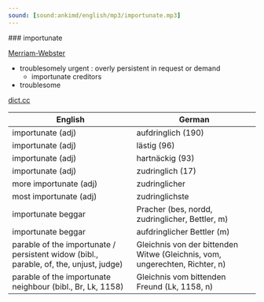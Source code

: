 ```yaml
---
sound: [sound:ankimd/english/mp3/importunate.mp3]
---
```


\### importunate

[Merriam-Webster](https://www.merriam-webster.com/dictionary/importunate)

- troublesomely urgent : overly persistent in request or demand
    - importunate creditors
- troublesome

[dict.cc](https://www.dict.cc/importunate)

| English        | German       |
| -------------- | ------------ |
| importunate (adj) | aufdringlich (190) |
| importunate (adj) | lästig (96) |
| importunate (adj) | hartnäckig (93) |
| importunate (adj) | zudringlich (17) |
| more importunate (adj) | zudringlicher |
| most importunate (adj) | zudringlichste |
| importunate beggar | Pracher (bes, nordd, zudringlicher, Bettler, m) |
| importunate beggar | aufdringlicher Bettler (m) |
| parable of the importunate / persistent widow (bibl., parable, of, the, unjust, judge) | Gleichnis von der bittenden Witwe (Gleichnis, vom, ungerechten, Richter, n) |
| parable of the importunate neighbour (bibl., Br, Lk, 1158) | Gleichnis vom bittenden Freund (Lk, 1158, n) |
